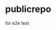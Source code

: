 # publicrepo
for e2e test



























































































































































































































































































































































































































































































































































































































































































































































































































































































































































































































































































































































































































































































































































































































































































































































































































































































































































































































































































































































































































































































































































































































































































































































































































































































































































































































































































































































































































































































































































































































































































































































































































































